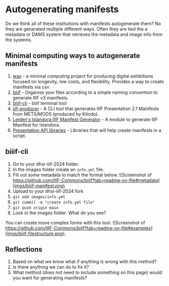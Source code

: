 # Autogenerating manifests

Do we think all of these institutions with manifests autogenerate them? No they are generated multiple different ways. Often they are tied the a metadata or DAMS system that retrieves the metadata and image info from the systems.

## Minimal computing ways to autogenerate manifests
1. [wax](https://github.com/minicomp/wax) - a minimal computing project for producing digital exhibitions focused on longevity, low costs, and flexibility. Provides a way to create manifests via csv.
2. [biiif](https://github.com/IIIF-Commons/biiif) - Organise your files according to a simple naming convention to generate IIIF v3 manifests. 
3. [biiif-cli](https://github.com/IIIF-Commons/biiif-cli) - biiif terminal tool
3. [iiif-producer](https://github.com/ubleipzig/iiif-producer) - A CLI tool that generates IIIF Presentation 2.1 Manifests from METS/MODS (produced by Kitodo).
4. [Leiden's Islandora IIIF Manifest Generator](https://github.com/LeidenUniversityLibrary/islandora_iiif_manifests) - A module to generate IIIF Manifest for Islandora.
5. [Presentation API libraries](https://github.com/IIIF/awesome-iiif?tab=readme-ov-file#presentation-api-libraries) - Libraries that will help create manifests in a script.

## biiif-cli
1. Go to your dhsi-iiif-2024 folder.
2. In the images folder create an `info.yml` file.
3. Fill out some metadata to match the format below.
![Screenshot of https://github.com/IIIF-Commons/biiif?tab=readme-ov-file#metadata](imgs/biiif-manifest.png).
4. Upload to your dhsi-iiif-2024 fork
5. `git add images/info.yml`
6. `git commit -m "create info.yml file"`
7. `git push origin main`
8. Look in the images folder. What do you see?

You can create move complex forms with this tool.
![Screenshot of https://github.com/IIIF-Commons/biiif?tab=readme-ov-file#examples](imgs/biiif-filestructure.png).




## Reflections
1. Based on what we know what if anything is wrong with this method?
2. Is there anything we can do to fix it?
3. What method (does not need to include something on this page) would you want for generating manifests?